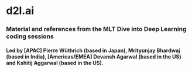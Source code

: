 # d2l.ai
### Material and references from the MLT Dive into Deep Learning coding sessions
#### Led by [APAC] Pierre Wüthrich (based in Japan), Mrityunjay Bhardwaj (based in India), [Americas/EMEA] Devansh Agarwal (based in the US) and Kshitij Aggarwal (based in the US).

